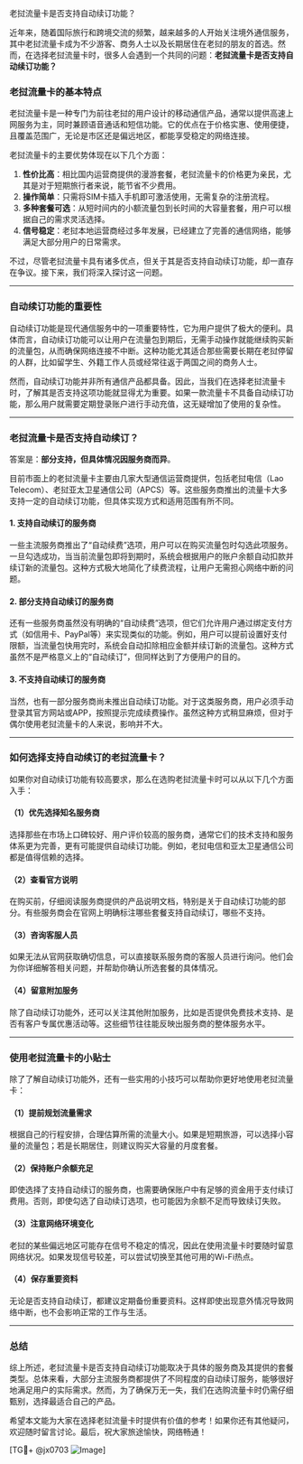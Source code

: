 老挝流量卡是否支持自动续订功能？

近年来，随着国际旅行和跨境交流的频繁，越来越多的人开始关注境外通信服务，其中老挝流量卡成为不少游客、商务人士以及长期居住在老挝的朋友的首选。然而，在选择老挝流量卡时，很多人会遇到一个共同的问题：**老挝流量卡是否支持自动续订功能？**

### 老挝流量卡的基本特点

老挝流量卡是一种专门为前往老挝的用户设计的移动通信产品，通常以提供高速上网服务为主，同时兼顾语音通话和短信功能。它的优点在于价格实惠、使用便捷，且覆盖范围广，无论是市区还是偏远地区，都能享受稳定的网络连接。

老挝流量卡的主要优势体现在以下几个方面：
1. **性价比高**：相比国内运营商提供的漫游套餐，老挝流量卡的价格更为亲民，尤其是对于短期旅行者来说，能节省不少费用。
2. **操作简单**：只需将SIM卡插入手机即可激活使用，无需复杂的注册流程。
3. **多种套餐可选**：从短时间内的小额流量包到长时间的大容量套餐，用户可以根据自己的需求灵活选择。
4. **信号稳定**：老挝本地运营商经过多年发展，已经建立了完善的通信网络，能够满足大部分用户的日常需求。

不过，尽管老挝流量卡具有诸多优点，但关于其是否支持自动续订功能，却一直存在争议。接下来，我们将深入探讨这一问题。

---

### 自动续订功能的重要性

自动续订功能是现代通信服务中的一项重要特性，它为用户提供了极大的便利。具体而言，自动续订功能可以让用户在流量包到期后，无需手动操作就能继续购买新的流量包，从而确保网络连接不中断。这种功能尤其适合那些需要长期在老挝停留的人群，比如留学生、外籍工作人员或经常往返于两国之间的商务人士。

然而，自动续订功能并非所有通信产品都具备。因此，当我们在选择老挝流量卡时，了解其是否支持这项功能就显得尤为重要。如果一款流量卡不具备自动续订功能，那么用户就需要定期登录账户进行手动充值，这无疑增加了使用的复杂性。

---

### 老挝流量卡是否支持自动续订？

答案是：**部分支持，但具体情况因服务商而异**。

目前市面上的老挝流量卡主要由几家大型通信运营商提供，包括老挝电信（Lao Telecom）、老挝亚太卫星通信公司（APCS）等。这些服务商推出的流量卡大多支持一定的自动续订功能，但具体实现方式和适用范围有所不同。

#### 1. 支持自动续订的服务商
一些主流服务商推出了“自动续费”选项，用户可以在购买流量包时勾选此项服务。一旦勾选成功，当当前流量包即将到期时，系统会根据用户的账户余额自动扣款并续订新的流量包。这种方式极大地简化了续费流程，让用户无需担心网络中断的问题。

#### 2. 部分支持自动续订的服务商
还有一些服务商虽然没有明确的“自动续费”选项，但它们允许用户通过绑定支付方式（如信用卡、PayPal等）来实现类似的功能。例如，用户可以提前设置好支付限额，当流量包快用完时，系统会自动扣除相应金额并续订新的流量包。这种方式虽然不是严格意义上的“自动续订”，但同样达到了方便用户的目的。

#### 3. 不支持自动续订的服务商
当然，也有一部分服务商尚未推出自动续订功能。对于这类服务商，用户必须手动登录其官方网站或APP，按照提示完成续费操作。虽然这种方式稍显麻烦，但对于偶尔使用老挝流量卡的人来说，影响并不大。

---

### 如何选择支持自动续订的老挝流量卡？

如果你对自动续订功能有较高要求，那么在选购老挝流量卡时可以从以下几个方面入手：

#### （1）优先选择知名服务商
选择那些在市场上口碑较好、用户评价较高的服务商，通常它们的技术支持和服务体系更为完善，更有可能提供自动续订功能。例如，老挝电信和亚太卫星通信公司都是值得信赖的选择。

#### （2）查看官方说明
在购买前，仔细阅读服务商提供的产品说明文档，特别是关于自动续订功能的部分。有些服务商会在官网上明确标注哪些套餐支持自动续订，哪些不支持。

#### （3）咨询客服人员
如果无法从官网获取确切信息，可以直接联系服务商的客服人员进行询问。他们会为你详细解答相关问题，并帮助你确认所选套餐的具体情况。

#### （4）留意附加服务
除了自动续订功能外，还可以关注其他附加服务，比如是否提供免费技术支持、是否有客户专属优惠活动等。这些细节往往能反映出服务商的整体服务水平。

---

### 使用老挝流量卡的小贴士

除了了解自动续订功能外，还有一些实用的小技巧可以帮助你更好地使用老挝流量卡：

#### （1）提前规划流量需求
根据自己的行程安排，合理估算所需的流量大小。如果是短期旅游，可以选择小容量的流量包；若是长期居住，则建议购买大容量的月度套餐。

#### （2）保持账户余额充足
即使选择了支持自动续订的服务商，也需要确保账户中有足够的资金用于支付续订费用。否则，即使勾选了自动续订选项，也可能因为余额不足而导致续订失败。

#### （3）注意网络环境变化
老挝的某些偏远地区可能存在信号不稳定的情况，因此在使用流量卡时要随时留意网络状况。如果发现信号较差，可以尝试切换至其他可用的Wi-Fi热点。

#### （4）保存重要资料
无论是否支持自动续订，都建议定期备份重要资料。这样即使出现意外情况导致网络中断，也不会影响正常的工作与生活。

---

### 总结

综上所述，老挝流量卡是否支持自动续订功能取决于具体的服务商及其提供的套餐类型。总体来看，大部分主流服务商都提供了不同程度的自动续订服务，能够很好地满足用户的实际需求。然而，为了确保万无一失，我们在选购流量卡时仍需仔细甄别，选择最适合自己的产品。

希望本文能为大家在选择老挝流量卡时提供有价值的参考！如果你还有其他疑问，欢迎随时留言讨论。最后，祝大家旅途愉快，网络畅通！

[TG💪+ @jx0703 ![Image](https://github.com/user-attachments/assets/dbca1d08-cadb-493c-b0ec-ad6f7a83f270)]
